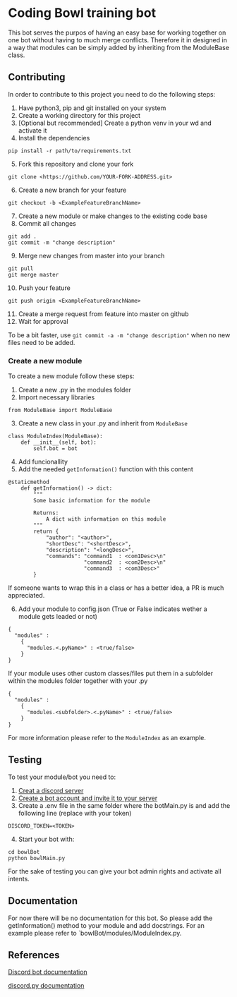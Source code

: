 # Coding Bowl training bot

This bot serves the purpos of having an easy base for working together on one bot without having to much merge conflicts. Therefore it in designed in a way that modules can be simply added by inheriting from the ModuleBase class.


## Contributing

In order to contribute to this project you need to do the following steps:

1. Have python3, pip and git installed on your system
2. Create a working directory for this project
3. [Optional but recommended] Create a python venv in your wd and activate it
4. Install the dependencies
```
pip install -r path/to/requirements.txt
```
5. Fork this repository and clone your fork
```
git clone <https://github.com/YOUR-FORK-ADDRESS.git>
```
6. Create a new branch for your feature
```
git checkout -b <ExampleFeatureBranchName>
```
7. Create a new module or make changes to the existing code base
8. Commit all changes
 ```
git add .
git commit -m "change description"
 ```
9. Merge new changes from master into your branch
```
git pull
git merge master
```
10. Push your feature
```
git push origin <ExampleFeatureBranchName>
```
11. Create a merge request from feature into master on github
12. Wait for approval

To be a bit faster, use `git commit -a -m "change description"` when no new files need to be added.

### Create a new module
To create a new module follow these steps:

1. Create a new .py in the modules folder
2. Import necessary libraries
```
from ModuleBase import ModuleBase
```
3. Create a new class in your .py and inherit from `ModuleBase`
```
class ModuleIndex(ModuleBase):
    def __init__(self, bot):
        self.bot = bot
```
4. Add funcionallity
5. Add the needed `getInformation()` function with this content
```
@staticmethod
    def getInformation() -> dict:
        """
        Some basic information for the module

        Returns:
            A dict with information on this module
        """
        return {
            "author": "<author>",
            "shortDesc": "<shortDesc>",
            "description": "<longDesc>",
            "commands": "command1  : <com1Desc>\n"
                        "command2  : <com2Desc>\n"
                        "command3  : <com3Desc>"
        }

```
If someone wants to wrap this in a class or has a better idea, a PR is much appreciated.

6. Add your module to config.json (True or False indicates wether a module gets leaded or not)
```
{
  "modules" :
    {
      "modules.<.pyName>" : <true/false>
    }
}
```

If your module uses other custom classes/files put them in a subfolder within the modules folder together with your .py
```
{
  "modules" :
    {
      "modules.<subfolder>.<.pyName>" : <true/false>
    }
}
```

For more information please refer to the `ModuleIndex` as an example.
## Testing

To test your module/bot you need to:

1. [Creat a discord server](https://support.discord.com/hc/en-us/articles/204849977-How-do-I-create-a-server-)
2. [Create a bot account and invite it to your server](https://discordpy.readthedocs.io/en/stable/discord.html)
3. Create a .env file in the same folder where the botMain.py is and add the following line (replace <TOKEN> with your token)
```
DISCORD_TOKEN=<TOKEN>
```
4. Start your bot with:
```
cd bowlBot
python bowlMain.py
```

For the sake of testing you can give your bot admin rights and activate all intents.
## Documentation

For now there will be no documentation for this bot. So please add the getInformation() method to your module and add docstrings.
For an example please refer to `bowlBot/modules/ModuleIndex.py.


## References

[Discord bot documentation](https://discord.com/developers/docs/intro)

[discord.py documentation](https://discordpy.readthedocs.io/en/stable/index.html#)
